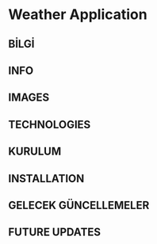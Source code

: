 # Weather Application



## BİLGİ ## 


## INFO ##

## IMAGES ##

## TECHNOLOGIES ##

## KURULUM ##

## INSTALLATION ##

## GELECEK GÜNCELLEMELER ##

## FUTURE UPDATES ##


